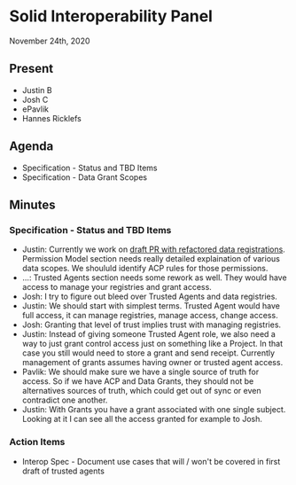 # Solid Interoperability Panel
November 24th, 2020

## Present

- Justin B
- Josh C
- ePavlik
- Hannes Ricklefs

## Agenda

- Specification - Status and TBD Items
- Specification - Data Grant Scopes

## Minutes

### Specification - Status and TBD Items

- Justin: Currently we work on [draft PR with refactored data registrations](https://github.com/solid/data-interoperability-panel/pull/66). Permission Model section needs really detailed explaination of various data scopes. We shoululd identify ACP rules for those permissions.
- ...: Trusted Agents section needs some rework as well. They would have access to manage your registries and grant access.
- Josh: I try to figure out bleed over Trusted Agents and data registries.
- Justin: We should start with simplest terms. Trusted Agent would have full access, it can manage registries, manage access, change access.
- Josh: Granting that level of trust implies trust with managing registries.
- Justin: Instead of giving someone Trusted Agent role, we also need a way to just grant control access just on something like a Project. In that case you still would need to store a grant and send receipt. Currently management of grants assumes having owner or trusted agent access.
- Pavlik: We should make sure we have a single source of truth for access. So if we have ACP and Data Grants, they should not be alternatives sources of truth, which could get out of sync or even contradict one another.
- Justin: With Grants you have a grant associated with one single subject. Looking at it I can see all the access granted for example to Josh. 


### Action Items

- Interop Spec - Document use cases that will / won't be covered in first draft of trusted agents
